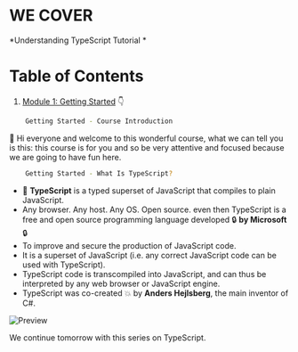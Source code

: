 # WE COVER

*Understanding TypeScript Tutorial *

# Table of Contents


1. [Module 1: Getting Started]() 👇

	 
 ```bash
	 Getting Started - Course Introduction
```


👋  Hi everyone and welcome to this wonderful course, what we can tell you is this: this course is for you and so be very attentive and focused because we are going to have fun here.

 ```bash
	 Getting Started - What Is TypeScript?
```

 - 🤤 **TypeScript** is a typed superset of JavaScript that compiles to plain JavaScript. 
- Any browser. Any host. Any OS. Open source. even then TypeScript is a free and open source programming language developed 🔒 **by Microsoft** 🔒 
- To improve and secure the production of JavaScript code. 
- It is a superset of JavaScript (i.e. any correct JavaScript code can be used with TypeScript). 
- TypeScript code is transcompiled into JavaScript, and can thus be interpreted by any web browser or JavaScript engine. 
- TypeScript was co-created 💥 by **Anders Hejlsberg**, the main inventor of C#.


![Preview](https://github.com/patbi/Understand_TypeScript-/blob/master/Getting_Started/What_Is_TypeScript.JPG)

We continue tomorrow with this series on TypeScript.
